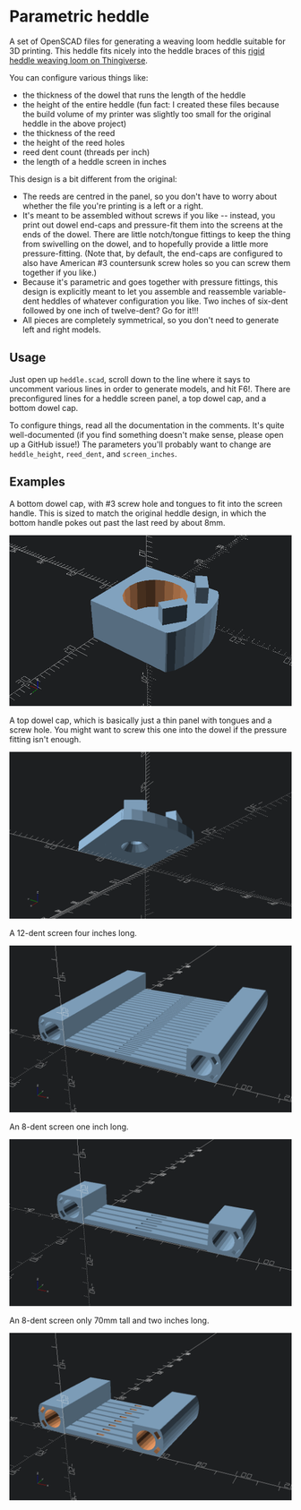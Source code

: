 # Parametric heddle

A set of OpenSCAD files for generating a weaving loom heddle suitable for 3D printing. This heddle fits nicely into the heddle braces of this [rigid heddle weaving loom on Thingiverse](https://www.thingiverse.com/thing:490467).

You can configure various things like:

* the thickness of the dowel that runs the length of the heddle
* the height of the entire heddle (fun fact: I created these files because the build volume of my printer was slightly too small for the original heddle in the above project)
* the thickness of the reed
* the height of the reed holes
* reed dent count (threads per inch)
* the length of a heddle screen in inches

This design is a bit different from the original:

* The reeds are centred in the panel, so you don't have to worry about whether the file you're printing is a left or a right.
* It's meant to be assembled without screws if you like -- instead, you print out dowel end-caps and pressure-fit them into the screens at the ends of the dowel. There are little notch/tongue fittings to keep the thing from swivelling on the dowel, and to hopefully provide a little more pressure-fitting. (Note that, by default, the end-caps are configured to also have American #3 countersunk screw holes so you can screw them together if you like.)
* Because it's parametric and goes together with pressure fittings, this design is explicitly meant to let you assemble and reassemble variable-dent heddles of whatever configuration you like. Two inches of six-dent followed by one inch of twelve-dent? Go for it!!!
* All pieces are completely symmetrical, so you don't need to generate left and right models.

## Usage

Just open up `heddle.scad`, scroll down to the line where it says to uncomment various lines in order to generate models, and hit F6!. There are preconfigured lines for a heddle screen panel, a top dowel cap, and a bottom dowel cap.

To configure things, read all the documentation in the comments. It's quite well-documented (if you find something doesn't make sense, please open up a GitHub issue!) The parameters you'll probably want to change are `heddle_height`, `reed_dent`, and `screen_inches`.

## Examples

A bottom dowel cap, with #3 screw hole and tongues to fit into the screen handle. This is sized to match the original heddle design, in which the bottom handle pokes out past the last reed by about 8mm.

![dowel cap bottom](dowel_cap_bottom.png)

A top dowel cap, which is basically just a thin panel with tongues and a screw hole. You might want to screw this one into the dowel if the pressure fitting isn't enough.

![dowel cap top](dowel_cap_top.png)

A 12-dent screen four inches long.

![](heddle_screen_12_dent_4_inches.png)

An 8-dent screen one inch long.

![](heddle_screen_8_dent_1_inch.png)

An 8-dent screen only 70mm tall and two inches long.

![](heddle_screen_short_8_dent_2_inches.png)
